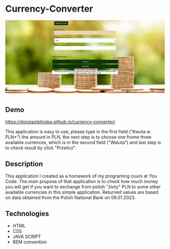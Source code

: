 # Currency-Converter
![Currency](images/currencyConverterscreen.png)
## Demo
https://dorotazielinska.github.io/currency-converter/

This application is easy to use, please type in the first field ("Kwota w PLN*") the amount in PLN, the next step is to choose one frome three available
currences, which is in the second field ("Waluta") and last step is to check result by click "Przelicz".
## Description
This application I created as a homework of my programing cours at You Code.
The main prupose of that application is to check how much money you will get if you want to exchange from polish "zloty" PLN to some other available
currencies in this simple application.
Returned values are based on data obtained from the Polish National Bank on 09.01.2023.
## Technologies
- HTML
- CSS
- JAVA SCRIPT
- BEM convention

